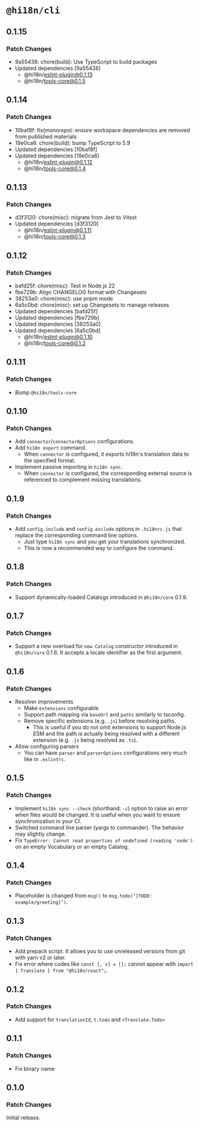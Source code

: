 # `@hi18n/cli`

## 0.1.15

### Patch Changes

- 9a55438: chore(build): Use TypeScript to build packages
- Updated dependencies [9a55438]
  - @hi18n/eslint-plugin@0.1.13
  - @hi18n/tools-core@0.1.5

## 0.1.14

### Patch Changes

- 10baf8f: fix(monorepo): ensure workspace dependencies are removed from published materials
- 19e0ca6: chore(build): bump TypeScript to 5.9
- Updated dependencies [10baf8f]
- Updated dependencies [19e0ca6]
  - @hi18n/eslint-plugin@0.1.12
  - @hi18n/tools-core@0.1.4

## 0.1.13

### Patch Changes

- d3f3120: chore(misc): migrate from Jest to Vitest
- Updated dependencies [d3f3120]
  - @hi18n/eslint-plugin@0.1.11
  - @hi18n/tools-core@0.1.3

## 0.1.12

### Patch Changes

- bafd25f: chore(misc): Test in Node.js 22
- fbe729b: Align CHANGELOG format with Changesets
- 38253a0: chore(misc): use pnpm mode
- 6a5c0bd: chore(misc): set up Changesets to manage releases
- Updated dependencies [bafd25f]
- Updated dependencies [fbe729b]
- Updated dependencies [38253a0]
- Updated dependencies [6a5c0bd]
  - @hi18n/eslint-plugin@0.1.10
  - @hi18n/tools-core@0.1.2

## 0.1.11

### Patch Changes

- Bump `@hi18n/tools-core`

## 0.1.10

### Patch Changes

- Add `connector`/`connectorOptions` configurations.
- Add `hi18n export` command.
  - When `connector` is configured, it exports hi18n's translation data to the specified format.
- Implement passive importing in `hi18n sync`.
  - When `connector` is configured, the corresponding external source is referenced
    to complement missing translations.

## 0.1.9

### Patch Changes

- Add `config.include` and `config.exclude` options in `.hi18nrc.js` that replace the corresponding command line options.
  - Just type `hi18n sync` and you get your translations synchronized.
  - This is now a recommended way to configure the command.

## 0.1.8

### Patch Changes

- Support dynamically-loaded Catalogs introduced in `@hi18n/core` 0.1.9.

## 0.1.7

### Patch Changes

- Support a new overload for `new Catalog` constructor introduced in `@hi18n/core` 0.1.6. It accepts a locale identifier as the first argument.

## 0.1.6

### Patch Changes

- Resolver improvements
  - Make `extensions` configurable
  - Support path mapping via `baseUrl` and `paths` similarly to tsconfig.
  - Remove specific extensions (e.g. `.js`) before resolving paths.
    - This is useful if you do not omit extensions to support Node.js ESM and the path is actually being resolved with a different extension (e.g. `.js` being resolved as `.ts`).
- Allow configuring parsers
  - You can have `parser` and `parserOptions` configurations very much like in `.eslintrc`.

## 0.1.5

### Patch Changes

- Implement `hi18n sync --check` (shorthand: `-c`) option to raise an error when files would be changed.
  It is useful when you want to ensure synchronization in your CI.
- Switched command line parser (yargs to commander). The behavior may slightly change.
- Fix `TypeError: Cannot read properties of undefined (reading 'node')`
  on an empty Vocabulary or an empty Catalog.

## 0.1.4

### Patch Changes

- Placeholder is changed from `msg()` to `msg.todo("[TODO: example/greeting]")`.

## 0.1.3

### Patch Changes

- Add prepack script. It allows you to use unreleased versions from git with yarn v2 or later.
- Fix error where codes like `const [, x] = [];` cannot appear with `import { Translate } from "@hi18n/react";`.

## 0.1.2

### Patch Changes

- Add support for `translationId`, `t.todo` and `<Translate.Todo>`

## 0.1.1

### Patch Changes

- Fix binary name

## 0.1.0

### Patch Changes

Initial release.
